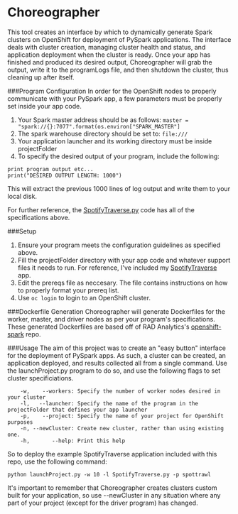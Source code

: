 # Choreographer

This tool creates an interface by which to dynamically generate Spark clusters on OpenShift for deployment of PySpark applications. The interface deals with cluster creation, managing cluster health and status, and application deployment when the cluster is ready. Once your app has finished and produced its desired output, Choreographer will grab the output, write it to the programLogs file, and then shutdown the cluster, thus cleaning up after itself.

###Program Configuration
In order for the OpenShift nodes to properly communicate with your PySpark app, a few parameters must be properly set inside your app code.

1. Your Spark master address should be as follows: `master = "spark://{}:7077".format(os.environ["SPARK_MASTER"]`
2. The spark warehouse directory should be set to: `file:///`
3. Your application launcher and its working directory must be inside projectFolder
4. To specify the desired output of your program, include the following:
```
print program output etc...
print("DESIRED OUTPUT LENGTH: 1000")
```
This will extract the previous 1000 lines of log output and write them to your local disk.

For further reference, the [SpotifyTraverse.py](https://github.com/RobGeada/OpenShift-Deploy/blob/master/projectFolder/SpotifyTraverse.py) code has all of the specifications above.

###Setup
1. Ensure your program meets the configuration guidelines as specified above.
2. Fill the projectFolder directory with your app code and whatever support files it needs to run. For reference, I've included my [SpotifyTraverse](https://github.com/RobGeada/SpotifyTraverse) app.
3. Edit the prereqs file as neccesary. The file contains instructions on how to properly format your prereq list.
4. Use `oc login` to login to an OpenShift cluster.

###Dockerfile Generation
Choreographer will generate Dockerfiles for the worker, master, and driver nodes as per your program's specifications. These generated Dockerfiles are based off of RAD Analytics's [openshift-spark](https://github.com/radanalyticsio/openshift-spark) repo.


###Usage
The aim of this project was to create an "easy button" interface for the deployment of PySpark apps. As such, a cluster can be created, an application deployed, and results collected all from a single command. Use the launchProject.py program to do so, and use the following flags to set cluster specificiations.
```
    -w,    --workers: Specify the number of worker nodes desired in your cluster
	-l,   --launcher: Specify the name of the program in the projectFolder that defines your app launcher
	-p,    --project: Specify the name of your project for OpenShift purposes
	-n, --newCluster: Create new cluster, rather than using existing one.
 	-h,       --help: Print this help
```
So to deploy the example SpotifyTraverse application included with this repo, use the following command:

`python launchProject.py -w 10 -l SpotifyTraverse.py -p spottrawl`

It's important to remember that Choreographer creates clusters custom built for your application, so use --newCluster in any situation where any part of your project (except for the driver program) has changed.
